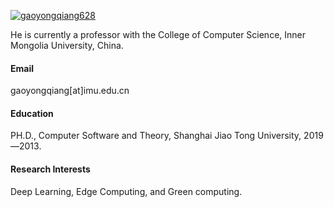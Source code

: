 [![gaoyongqiang628](https://img.shields.io/badge/gaoyongqiang628-github-blue?logo=github)](https://github.com/gaoyongqiang628)

He is currently a professor with the College of Computer Science, Inner Mongolia University, China.

#### Email
gaoyongqiang[at]imu.edu.cn

#### Education
PH.D., Computer Software and Theory, Shanghai Jiao Tong University, 2019—2013.

#### Research Interests
Deep Learning,  Edge Computing, and Green computing.

